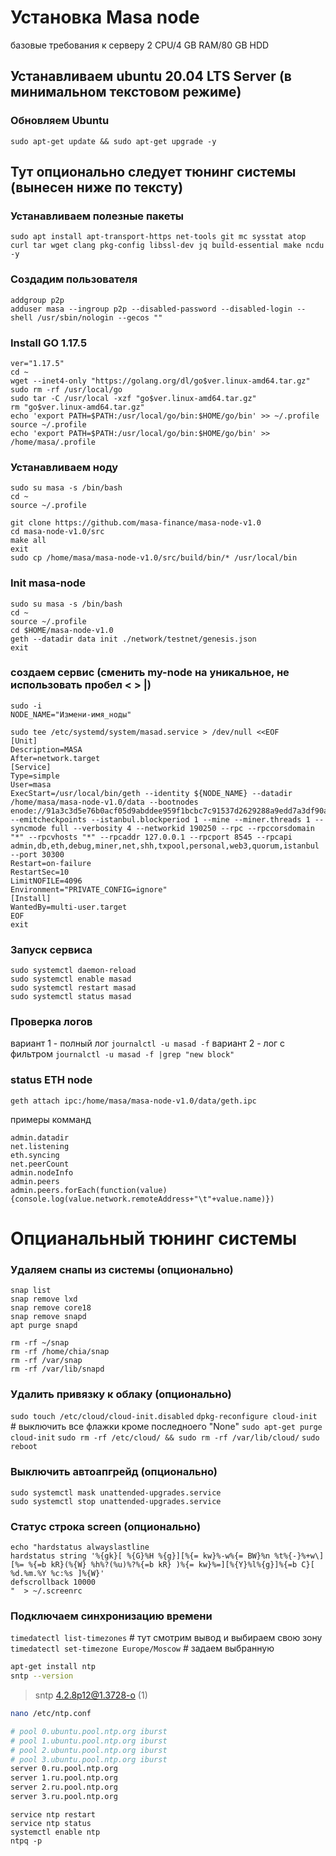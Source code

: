 # Установка Masa node

базовые требования к серверу
2 CPU/4 GB RAM/80 GB HDD

## Устанавливаем ubuntu 20.04 LTS Server (в минимальном текстовом режиме)

### Обновляем Ubuntu
`sudo apt-get update && sudo apt-get upgrade -y`

## Тут опционально следует тюнинг системы (вынесен ниже по тексту)


### Устанавливаем полезные пакеты 
`sudo apt install apt-transport-https net-tools git mc sysstat atop curl tar wget clang pkg-config libssl-dev jq build-essential make ncdu -y`

### Создадим пользователя
```
addgroup p2p 
adduser masa --ingroup p2p --disabled-password --disabled-login --shell /usr/sbin/nologin --gecos ""
```


### Install GO 1.17.5
```
ver="1.17.5"
cd ~
wget --inet4-only "https://golang.org/dl/go$ver.linux-amd64.tar.gz"
sudo rm -rf /usr/local/go
sudo tar -C /usr/local -xzf "go$ver.linux-amd64.tar.gz"
rm "go$ver.linux-amd64.tar.gz"
echo 'export PATH=$PATH:/usr/local/go/bin:$HOME/go/bin' >> ~/.profile
source ~/.profile
echo 'export PATH=$PATH:/usr/local/go/bin:$HOME/go/bin' >> /home/masa/.profile
```

### Устанавливаем ноду
```
sudo su masa -s /bin/bash
cd ~
source ~/.profile

git clone https://github.com/masa-finance/masa-node-v1.0
cd masa-node-v1.0/src
make all
exit
sudo cp /home/masa/masa-node-v1.0/src/build/bin/* /usr/local/bin
```

### Init masa-node
```
sudo su masa -s /bin/bash
cd ~
source ~/.profile
cd $HOME/masa-node-v1.0
geth --datadir data init ./network/testnet/genesis.json
exit
```

### создаем сервис (сменить my-node на уникальное, не использовать пробел < > |)
```
sudo -i
NODE_NAME="Измени-имя_ноды"
```

```
sudo tee /etc/systemd/system/masad.service > /dev/null <<EOF
[Unit]
Description=MASA
After=network.target
[Service]
Type=simple
User=masa
ExecStart=/usr/local/bin/geth --identity ${NODE_NAME} --datadir /home/masa/masa-node-v1.0/data --bootnodes enode://91a3c3d5e76b0acf05d9abddee959f1bcbc7c91537d2629288a9edd7a3df90acaa46ffba0e0e5d49a20598e0960ac458d76eb8fa92a1d64938c0a3a3d60f8be4@54.158.188.182:21000,enode://571be7fe060b183037db29f8fe08e4fed6e87fbb6e7bc24bc34e562adf09e29e06067be14e8b8f0f2581966f3424325e5093daae2f6afde0b5d334c2cd104c79@142.132.135.228:21000,enode://269ecefca0b4cd09bf959c2029b2c2caf76b34289eb6717d735ce4ca49fbafa91de8182dd701171739a8eaa5d043dcae16aee212fe5fadf9ed8fa6a24a56951c@65.108.72.177:21000 --emitcheckpoints --istanbul.blockperiod 1 --mine --miner.threads 1 --syncmode full --verbosity 4 --networkid 190250 --rpc --rpccorsdomain "*" --rpcvhosts "*" --rpcaddr 127.0.0.1 --rpcport 8545 --rpcapi admin,db,eth,debug,miner,net,shh,txpool,personal,web3,quorum,istanbul --port 30300 
Restart=on-failure
RestartSec=10
LimitNOFILE=4096
Environment="PRIVATE_CONFIG=ignore"
[Install]
WantedBy=multi-user.target
EOF
exit
```

### Запуск сервиса
```
sudo systemctl daemon-reload
sudo systemctl enable masad
sudo systemctl restart masad
sudo systemctl status masad
```

### Проверка логов
вариант 1 - полный лог `journalctl -u masad -f`
вариант 2 - лог с фильтром `journalctl -u masad -f |grep "new block"`

### status ETH node
`geth attach ipc:/home/masa/masa-node-v1.0/data/geth.ipc`

примеры комманд
```
admin.datadir
net.listening
eth.syncing
net.peerCount
admin.nodeInfo
admin.peers
admin.peers.forEach(function(value){console.log(value.network.remoteAddress+"\t"+value.name)})
```


# Опцианальный тюнинг системы
### Удаляем снапы из системы (опционально)
```
snap list
snap remove lxd
snap remove core18
snap remove snapd
apt purge snapd
```

```
rm -rf ~/snap
rm -rf /home/chia/snap
rm -rf /var/snap
rm -rf /var/lib/snapd
```

### Удалить привязку к облаку (опционально)
`sudo touch /etc/cloud/cloud-init.disabled`
`dpkg-reconfigure cloud-init`  # выключить все флажки кроме последноего "None"
`sudo apt-get purge cloud-init`
`sudo rm -rf /etc/cloud/ && sudo rm -rf /var/lib/cloud/`
`sudo reboot`

### Выключить автоапгрейд (опционально)
```
sudo systemctl mask unattended-upgrades.service
sudo systemctl stop unattended-upgrades.service
```

### Статус строка  screen (опционально)
```
echo "hardstatus alwayslastline
hardstatus string '%{gk}[ %{G}%H %{g}][%{= kw}%-w%{= BW}%n %t%{-}%+w\][%= %{=b kR}(%{W} %h%?(%u)%?%{=b kR} )%{= kw}%=][%{Y}%l%{g}]%{=b C}[ %d.%m.%Y %c:%s ]%{W}'
defscrollback 10000
"  > ~/.screenrc
```

### Подключаем синхронизацию времени
`timedatectl list-timezones` # тут смотрим вывод и выбираем свою зону
`timedatectl set-timezone Europe/Moscow` # задаем выбранную

```bash
apt-get install ntp
sntp --version
```
>sntp 4.2.8p12@1.3728-o (1)

```bash
nano /etc/ntp.conf
```
```bash 
# pool 0.ubuntu.pool.ntp.org iburst
# pool 1.ubuntu.pool.ntp.org iburst
# pool 2.ubuntu.pool.ntp.org iburst
# pool 3.ubuntu.pool.ntp.org iburst
server 0.ru.pool.ntp.org
server 1.ru.pool.ntp.org
server 2.ru.pool.ntp.org
server 3.ru.pool.ntp.org
```

```
service ntp restart
service ntp status
systemctl enable ntp
ntpq -p
```

